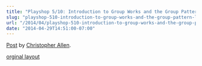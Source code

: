 ```yaml
---
title: "Playshop 5/10: Introduction to Group Works and the Group Pattern Language"
slug: "playshop-510-introduction-to-group-works-and-the-group-pattern-language"
url: "/2014/04/playshop-510-introduction-to-group-works-and-the-group-pattern-language.html"
date: "2014-04-29T14:51:00-07:00"
---
```

<div id="fb-root"></div> <script id="facebook-jssdk" src="//connect.facebook.net/en_US/all.js#xfbml=1"></script>
<div class="fb-post" data-href="https://www.facebook.com/ChristopherRayAllen/posts/10152385365510540" data-width="600"><div class="fb-xfbml-parse-ignore"><a href="https://www.facebook.com/ChristopherRayAllen/posts/10152385365510540">Post</a> by <a href="https://www.facebook.com/ChristopherRayAllen">Christopher Allen</a>.</div></div>
<p class="previous"><a href="/previous/2014/04/playshop-510-introduction-to-group-works-and-the-group-pattern-language.html" rel="syndication">orginal layout</a></p>
